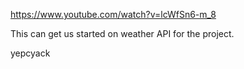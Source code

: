 https://www.youtube.com/watch?v=lcWfSn6-m_8

This can get us started on weather API for the project.

yepcyack
